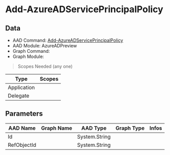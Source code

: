 # Add-AzureADServicePrincipalPolicy

## Data

+ AAD Command: [Add-AzureADServicePrincipalPolicy](https://docs.microsoft.com/en-us/powershell/module/AzureAD/Add-AzureADServicePrincipalPolicy?view=azureadps-2.0-preview)
+ AAD Module: AzureADPreview
+ Graph Command: 
+ Graph Module: 

> Scopes Needed (any one)

|Type|Scopes|
|---|---|
|Application||
|Delegate||

## Parameters

|AAD Name|Graph Name|AAD Type|Graph Type|Infos|
|---|---|---|---|---|
|Id||System.String|||
|RefObjectId||System.String|||


